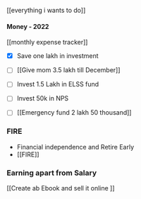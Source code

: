 [[everything i wants to do]]

#### Money - 2022
[[monthly expense tracker]]
- [x] Save one lakh in investment 
- [ ] [[Give mom 3.5 lakh till December]]
- [ ] Invest 1.5 Lakh in ELSS fund
- [ ] Invest 50k in NPS
- [ ] [[Emergency fund 2 lakh 50 thousand]]


### FIRE
- Financial independence and Retire Early
- [[FIRE]]

### Earning  apart from Salary
[[Create ab Ebook and sell it online ]]


